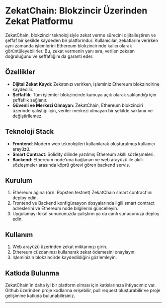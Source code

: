 # ZekatChain: Blokzincir Üzerinden Zekat Platformu

ZekatChain, blokzincir teknolojisiyle zekat verme sürecini dijitalleştiren ve şeffaf bir şekilde kaydeden bir platformdur. Kullanıcılar, zekatlarını verirken aynı zamanda işlemlerini Ethereum blokzincirinde kalıcı olarak görüntüleyebilirler. Bu, zekat vermenin yanı sıra, verilen zekatın doğruluğunu ve şeffaflığını da garanti eder.

## Özellikler

- **Dijital Zekat Kaydı**: Zekatınızı verirken, işleminiz Ethereum blokzincirine kaydedilir.
- **Şeffaflık**: Tüm işlemler blokzincirde kamuya açık olarak saklandığı için şeffaflık sağlanır.
- **Güvenli ve Merkezi Olmayan**: ZekatChain, Ethereum blokzinciri üzerinde çalıştığı için, veriler merkezi olmayan bir şekilde saklanır ve değiştirilemez.
  
## Teknoloji Stack

- **Frontend**: Modern web teknolojileri kullanılarak oluşturulmuş kullanıcı arayüzü.
- **Smart Contract**: Solidity dilinde yazılmış Ethereum akıllı sözleşmeleri.
- **Backend**: Ethereum node'una bağlanan ve web arayüzü ile akıllı sözleşmeler arasında köprü görevi gören backend servis.

## Kurulum

1. Ethereum ağına (örn. Ropsten testnet) ZekatChain smart contract'ını deploy edin.
2. Frontend ve Backend konfigürasyon dosyalarında ilgili smart contract adreslerini ve Ethereum node bilgilerini güncelleyin.
3. Uygulamayı lokal sunucunuzda çalıştırın ya da canlı sunucunuza deploy edin.
   
## Kullanım

1. Web arayüzü üzerinden zekat miktarınızı girin.
2. Ethereum cüzdanınızı kullanarak zekat ödemesini onaylayın.
3. İşleminizin blokzincirde kaydedildiğini gözlemleyin.

## Katkıda Bulunma

ZekatChain'in daha iyi bir platform olması için katkılarınıza ihtiyacımız var. Github üzerinden proje kodlarına erişebilir, pull request oluşturabilir ve proje gelişimine katkıda bulunabilirsiniz.

---
